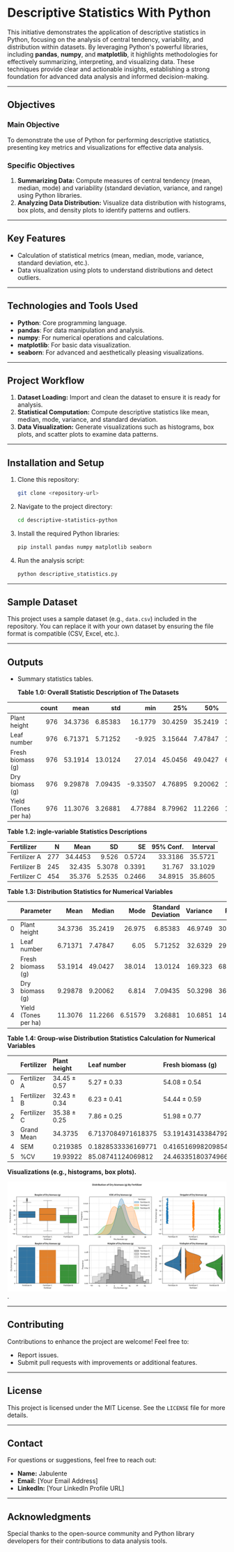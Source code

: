 # Descriptive Statistics With Python 


This initiative demonstrates the application of descriptive statistics in Python, focusing on the analysis of central tendency, variability, and distribution within datasets. By leveraging Python's powerful libraries, including **pandas**, **numpy**, and **matplotlib**, it highlights methodologies for effectively summarizing, interpreting, and visualizing data. These techniques provide clear and actionable insights, establishing a strong foundation for advanced data analysis and informed decision-making.

---

## **Objectives**

### **Main Objective**
To demonstrate the use of Python for performing descriptive statistics, presenting key metrics and visualizations for effective data analysis.

### **Specific Objectives**
1. **Summarizing Data:** Compute measures of central tendency (mean, median, mode) and variability (standard deviation, variance, and range) using Python libraries.
2. **Analyzing Data Distribution:** Visualize data distribution with histograms, box plots, and density plots to identify patterns and outliers.

---

## **Key Features**
- Calculation of statistical metrics (mean, median, mode, variance, standard deviation, etc.).
- Data visualization using plots to understand distributions and detect outliers.

---

## **Technologies and Tools Used**
- **Python**: Core programming language.
- **pandas**: For data manipulation and analysis.
- **numpy**: For numerical operations and calculations.
- **matplotlib**: For basic data visualization.
- **seaborn**: For advanced and aesthetically pleasing visualizations.

---

## **Project Workflow**
1. **Dataset Loading:** Import and clean the dataset to ensure it is ready for analysis.
2. **Statistical Computation:** Compute descriptive statistics like mean, median, mode, variance, and standard deviation.
3. **Data Visualization:** Generate visualizations such as histograms, box plots, and scatter plots to examine data patterns.
---

## **Installation and Setup**

1. Clone this repository:
   ```bash
   git clone <repository-url>
   ```

2. Navigate to the project directory:
   ```bash
   cd descriptive-statistics-python
   ```

3. Install the required Python libraries:
   ```bash
   pip install pandas numpy matplotlib seaborn
   ```

4. Run the analysis script:
   ```bash
   python descriptive_statistics.py
   ```

---

## **Sample Dataset**
This project uses a sample dataset (e.g., `data.csv`) included in the repository. You can replace it with your own dataset by ensuring the file format is compatible (CSV, Excel, etc.).

---

## **Outputs**
- Summary statistics tables.

  **Table 1.0: Overall Statistic Description of The Datasets**

|                      |   count |     mean |      std |      min |      25% |      50% |     75% |     max |
|:---------------------|--------:|---------:|---------:|---------:|---------:|---------:|--------:|--------:|
| Plant height         |     976 | 34.3736  |  6.85383 | 16.1779  | 30.4259  | 35.2419  | 39.3591 | 47.065  |
| Leaf number          |     976 |  6.71371 |  5.71252 | -9.925   |  3.15644 |  7.47847 | 10.5814 | 19.3744 |
| Fresh biomass (g)    |     976 | 53.1914  | 13.0124  | 27.014   | 45.0456  | 49.0427  | 61.3233 | 95.6688 |
| Dry biomass (g)      |     976 |  9.29878 |  7.09435 | -9.33507 |  4.76895 |  9.20062 | 13.9682 | 27.5687 |
| Yield (Tones per ha) |     976 | 11.3076  |  3.26881 |  4.77884 |  8.79962 | 11.2266  | 13.6181 | 19.3721 |

**Table 1.2: ingle-variable Statistics Descriptions**

| Fertilizer   |   N |    Mean |     SD |     SE |   95% Conf. |   Interval |
|:-------------|----:|--------:|-------:|-------:|------------:|-----------:|
| Fertilizer A | 277 | 34.4453 | 9.526  | 0.5724 |     33.3186 |    35.5721 |
| Fertilizer B | 245 | 32.435  | 5.3078 | 0.3391 |     31.767  |    33.1029 |
| Fertilizer C | 454 | 35.376  | 5.2535 | 0.2466 |     34.8915 |    35.8605 |


**Table 1.3: Distribution Statistics for Numerical Variables**

|    | Parameter            |     Mean |   Median |     Mode |   Standard Deviation |   Variance |   Range |   Skewness |   Kurtosis |
|---:|:---------------------|---------:|---------:|---------:|---------------------:|-----------:|--------:|-----------:|-----------:|
|  0 | Plant height         | 34.3736  | 35.2419  | 26.975   |              6.85383 |    46.9749 | 30.8871 | -0.586229  | -0.156049  |
|  1 | Leaf number          |  6.71371 |  7.47847 |  6.05    |              5.71252 |    32.6329 | 29.2994 | -0.459134  | -0.0895406 |
|  2 | Fresh biomass (g)    | 53.1914  | 49.0427  | 38.014   |             13.0124  |   169.323  | 68.6548 |  1.1564    |  1.2007    |
|  3 | Dry biomass (g)      |  9.29878 |  9.20062 |  6.814   |              7.09435 |    50.3298 | 36.9037 | -0.0422521 | -0.298664  |
|  4 | Yield (Tones per ha) | 11.3076  | 11.2266  |  6.51579 |              3.26881 |    10.6851 | 14.5933 |  0.19103   | -0.674191  |

**Table 1.4: Group-wise Distribution Statistics Calculation for Numerical Variables**

|    | Fertilizer   | Plant height       | Leaf number        | Fresh biomass (g)   | Dry biomass (g)     | Yield (Tones per ha)   |
|---:|:-------------|:-------------------|:-------------------|:--------------------|:--------------------|:-----------------------|
|  0 | Fertilizer A | 34.45 ± 0.57       | 5.27 ± 0.33        | 54.08 ± 0.54        | 11.04 ± 0.33        | 11.57 ± 0.09           |
|  1 | Fertilizer B | 32.43 ± 0.34       | 6.23 ± 0.41        | 54.44 ± 0.59        | 5.70 ± 0.41         | 11.61 ± 0.15           |
|  2 | Fertilizer C | 35.38 ± 0.25       | 7.86 ± 0.25        | 51.98 ± 0.77        | 10.18 ± 0.36        | 10.99 ± 0.20           |
|  3 | Grand Mean   | 34.3735            | 6.7137084971618375 | 53.191431433847924  | 9.298781315081923   | 11.30760038145973      |
|  4 | SEM          | 0.219385           | 0.1828533336169771 | 0.41651699820985405 | 0.22708455140943284 | 0.10463207744597673    |
|  5 | %CV          | 19.93922          | 85.08741124069812  | 24.46335180374966   | 76.29331130402244   | 28.908083815971736     |



**Visualizations (e.g., histograms, box plots).**

![img](Visualization-Figures/Jabulente2025.png).

---

## **Contributing**
Contributions to enhance the project are welcome! Feel free to:
- Report issues.
- Submit pull requests with improvements or additional features.

---

## **License**
This project is licensed under the MIT License. See the `LICENSE` file for more details.

---

## **Contact**
For questions or suggestions, feel free to reach out:
- **Name:** Jabulente
- **Email:** [Your Email Address]
- **LinkedIn:** [Your LinkedIn Profile URL]

---

## **Acknowledgments**
Special thanks to the open-source community and Python library developers for their contributions to data analysis tools.

